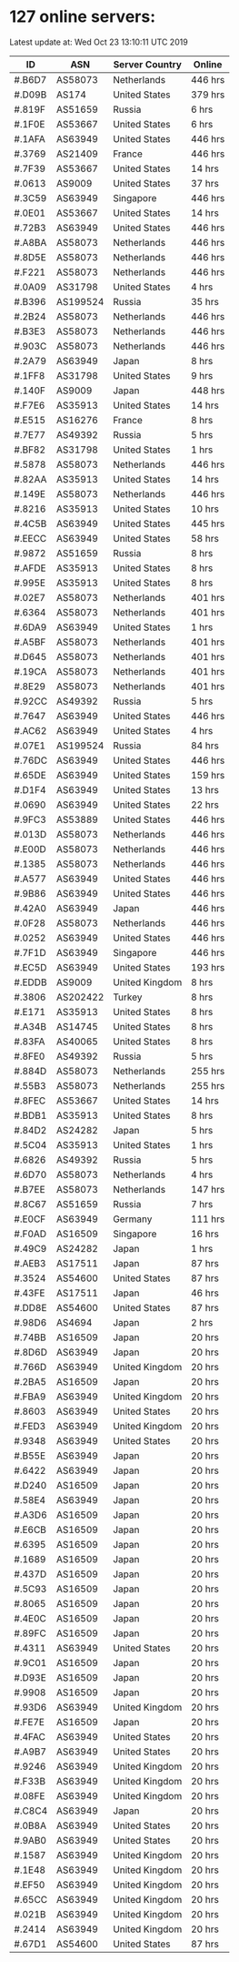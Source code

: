 # 127 online servers:

Latest update at: Wed Oct 23 13:10:11 UTC 2019

| ID | ASN | Server Country | Online |
| -- | --- | -------------- | ------ |
| #.B6D7 | AS58073 | Netherlands | 446 hrs |
| #.D09B | AS174 | United States | 379 hrs |
| #.819F | AS51659 | Russia | 6 hrs |
| #.1F0E | AS53667 | United States | 6 hrs |
| #.1AFA | AS63949 | United States | 446 hrs |
| #.3769 | AS21409 | France | 446 hrs |
| #.7F39 | AS53667 | United States | 14 hrs |
| #.0613 | AS9009 | United States | 37 hrs |
| #.3C59 | AS63949 | Singapore | 446 hrs |
| #.0E01 | AS53667 | United States | 14 hrs |
| #.72B3 | AS63949 | United States | 446 hrs |
| #.A8BA | AS58073 | Netherlands | 446 hrs |
| #.8D5E | AS58073 | Netherlands | 446 hrs |
| #.F221 | AS58073 | Netherlands | 446 hrs |
| #.0A09 | AS31798 | United States | 4 hrs |
| #.B396 | AS199524 | Russia | 35 hrs |
| #.2B24 | AS58073 | Netherlands | 446 hrs |
| #.B3E3 | AS58073 | Netherlands | 446 hrs |
| #.903C | AS58073 | Netherlands | 446 hrs |
| #.2A79 | AS63949 | Japan | 8 hrs |
| #.1FF8 | AS31798 | United States | 9 hrs |
| #.140F | AS9009 | Japan | 448 hrs |
| #.F7E6 | AS35913 | United States | 14 hrs |
| #.E515 | AS16276 | France | 8 hrs |
| #.7E77 | AS49392 | Russia | 5 hrs |
| #.BF82 | AS31798 | United States | 1 hrs |
| #.5878 | AS58073 | Netherlands | 446 hrs |
| #.82AA | AS35913 | United States | 14 hrs |
| #.149E | AS58073 | Netherlands | 446 hrs |
| #.8216 | AS35913 | United States | 10 hrs |
| #.4C5B | AS63949 | United States | 445 hrs |
| #.EECC | AS63949 | United States | 58 hrs |
| #.9872 | AS51659 | Russia | 8 hrs |
| #.AFDE | AS35913 | United States | 8 hrs |
| #.995E | AS35913 | United States | 8 hrs |
| #.02E7 | AS58073 | Netherlands | 401 hrs |
| #.6364 | AS58073 | Netherlands | 401 hrs |
| #.6DA9 | AS63949 | United States | 1 hrs |
| #.A5BF | AS58073 | Netherlands | 401 hrs |
| #.D645 | AS58073 | Netherlands | 401 hrs |
| #.19CA | AS58073 | Netherlands | 401 hrs |
| #.8E29 | AS58073 | Netherlands | 401 hrs |
| #.92CC | AS49392 | Russia | 5 hrs |
| #.7647 | AS63949 | United States | 446 hrs |
| #.AC62 | AS63949 | United States | 4 hrs |
| #.07E1 | AS199524 | Russia | 84 hrs |
| #.76DC | AS63949 | United States | 446 hrs |
| #.65DE | AS63949 | United States | 159 hrs |
| #.D1F4 | AS63949 | United States | 13 hrs |
| #.0690 | AS63949 | United States | 22 hrs |
| #.9FC3 | AS53889 | United States | 446 hrs |
| #.013D | AS58073 | Netherlands | 446 hrs |
| #.E00D | AS58073 | Netherlands | 446 hrs |
| #.1385 | AS58073 | Netherlands | 446 hrs |
| #.A577 | AS63949 | United States | 446 hrs |
| #.9B86 | AS63949 | United States | 446 hrs |
| #.42A0 | AS63949 | Japan | 446 hrs |
| #.0F28 | AS58073 | Netherlands | 446 hrs |
| #.0252 | AS63949 | United States | 446 hrs |
| #.7F1D | AS63949 | Singapore | 446 hrs |
| #.EC5D | AS63949 | United States | 193 hrs |
| #.EDDB | AS9009 | United Kingdom | 8 hrs |
| #.3806 | AS202422 | Turkey | 8 hrs |
| #.E171 | AS35913 | United States | 8 hrs |
| #.A34B | AS14745 | United States | 8 hrs |
| #.83FA | AS40065 | United States | 8 hrs |
| #.8FE0 | AS49392 | Russia | 5 hrs |
| #.884D | AS58073 | Netherlands | 255 hrs |
| #.55B3 | AS58073 | Netherlands | 255 hrs |
| #.8FEC | AS53667 | United States | 14 hrs |
| #.BDB1 | AS35913 | United States | 8 hrs |
| #.84D2 | AS24282 | Japan | 5 hrs |
| #.5C04 | AS35913 | United States | 1 hrs |
| #.6826 | AS49392 | Russia | 5 hrs |
| #.6D70 | AS58073 | Netherlands | 4 hrs |
| #.B7EE | AS58073 | Netherlands | 147 hrs |
| #.8C67 | AS51659 | Russia | 7 hrs |
| #.E0CF | AS63949 | Germany | 111 hrs |
| #.F0AD | AS16509 | Singapore | 16 hrs |
| #.49C9 | AS24282 | Japan | 1 hrs |
| #.AEB3 | AS17511 | Japan | 87 hrs |
| #.3524 | AS54600 | United States | 87 hrs |
| #.43FE | AS17511 | Japan | 46 hrs |
| #.DD8E | AS54600 | United States | 87 hrs |
| #.98D6 | AS4694 | Japan | 2 hrs |
| #.74BB | AS16509 | Japan | 20 hrs |
| #.8D6D | AS63949 | Japan | 20 hrs |
| #.766D | AS63949 | United Kingdom | 20 hrs |
| #.2BA5 | AS16509 | Japan | 20 hrs |
| #.FBA9 | AS63949 | United Kingdom | 20 hrs |
| #.8603 | AS63949 | United States | 20 hrs |
| #.FED3 | AS63949 | United Kingdom | 20 hrs |
| #.9348 | AS63949 | United States | 20 hrs |
| #.B55E | AS63949 | Japan | 20 hrs |
| #.6422 | AS63949 | Japan | 20 hrs |
| #.D240 | AS16509 | Japan | 20 hrs |
| #.58E4 | AS63949 | Japan | 20 hrs |
| #.A3D6 | AS16509 | Japan | 20 hrs |
| #.E6CB | AS16509 | Japan | 20 hrs |
| #.6395 | AS16509 | Japan | 20 hrs |
| #.1689 | AS16509 | Japan | 20 hrs |
| #.437D | AS16509 | Japan | 20 hrs |
| #.5C93 | AS16509 | Japan | 20 hrs |
| #.8065 | AS16509 | Japan | 20 hrs |
| #.4E0C | AS16509 | Japan | 20 hrs |
| #.89FC | AS16509 | Japan | 20 hrs |
| #.4311 | AS63949 | United States | 20 hrs |
| #.9C01 | AS16509 | Japan | 20 hrs |
| #.D93E | AS16509 | Japan | 20 hrs |
| #.9908 | AS16509 | Japan | 20 hrs |
| #.93D6 | AS63949 | United Kingdom | 20 hrs |
| #.FE7E | AS16509 | Japan | 20 hrs |
| #.4FAC | AS63949 | United States | 20 hrs |
| #.A9B7 | AS63949 | United States | 20 hrs |
| #.9246 | AS63949 | United Kingdom | 20 hrs |
| #.F33B | AS63949 | United Kingdom | 20 hrs |
| #.08FE | AS63949 | United Kingdom | 20 hrs |
| #.C8C4 | AS63949 | Japan | 20 hrs |
| #.0B8A | AS63949 | United States | 20 hrs |
| #.9AB0 | AS63949 | United States | 20 hrs |
| #.1587 | AS63949 | United Kingdom | 20 hrs |
| #.1E48 | AS63949 | United Kingdom | 20 hrs |
| #.EF50 | AS63949 | United Kingdom | 20 hrs |
| #.65CC | AS63949 | United Kingdom | 20 hrs |
| #.021B | AS63949 | United Kingdom | 20 hrs |
| #.2414 | AS63949 | United Kingdom | 20 hrs |
| #.67D1 | AS54600 | United States | 87 hrs |

